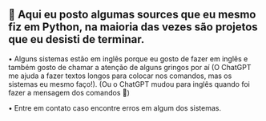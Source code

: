 ## 👋 Aqui eu posto algumas sources que eu mesmo fiz em Python, na maioria das vezes são projetos que eu desisti de terminar.

• Alguns sistemas estão em inglês porque eu gosto de fazer em inglês e também gosto de chamar a atenção de alguns gringos por aí (O ChatGPT me ajuda a fazer textos longos para colocar nos comandos, mas os sistemas eu mesmo faço!).
(Ou o ChatGPT mudou para inglês quando foi fazer a mensagem dos comandos 🤣)


• Entre em contato caso encontre erros em algum dos sistemas.